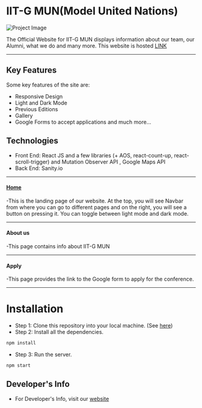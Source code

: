 # IIT-G MUN(Model United Nations)
![Project Image](proj/public/logo3.gif)



The Official Website for IIT-G MUN displays information about our team, our Alumni, what we do and many more.
This website is hosted [LINK](https://iitgmun.alcheringa.in/)

---

## Key Features
Some key features of the site are:
- Responsive Design
- Light and Dark Mode
- Previous Editions
- Gallery
- Google Forms to accept applications and much more...

## Technologies

- Front End: React JS and a few libraries (+ AOS, react-count-up, react-scroll-trigger) and Mutation Observer API , Google Maps API
- Back End: Sanity.io



---

#### [Home](https://iitgmun.alcheringa.in/) 
-This is the landing page of our website. At the top, you will see Navbar from where you can go to different pages and on the right, 
you will see a button on pressing it. You can toggle between light mode and dark mode.

----

#### About us
-This page contains info about IIT-G MUN

----

#### Apply
-This page provides the link to the Google form to apply for the conference.

----


# Installation

- Step 1: Clone this repository into your local machine. (See [here](https://docs.github.com/en/repositories/creating-and-managing-repositories/cloning-a-repository))
- Step 2: Install all the dependencies. 
```bash
npm install
```
- Step 3: Run the server. 
```bash
npm start
```

## Developer's Info

- For Developer's Info, visit our [website](https://iitgmun.alcheringa.in/)
